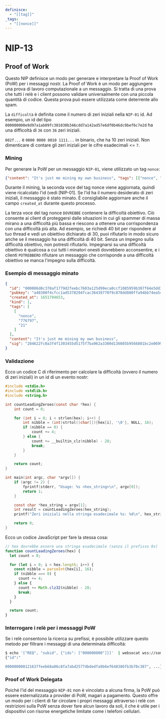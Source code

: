 ```yaml
---
definisce:
  - "[[tag]]"
_tags:
  - "[[nonce]]"
---
```


# NIP-13

## Proof of Work

Questo NIP definisce un modo per generare e interpretare la Proof of Work (PoW) per i messaggi nostr. La Proof of Work è un modo per aggiungere una prova di lavoro computazionale a un messaggio. Si tratta di una prova che tutti i relè e i client possono validare universalmente con una piccola quantità di codice. Questa prova può essere utilizzata come deterrente allo spam.

La `difficoltà` è definita come il numero di zeri iniziali nella `NIP-01` id. Ad esempio, un id del tipo `000000000e9d97a1ab09fc381030b346cdd7a142ad57e6df0b46dc9bef6c7e2d` ha una difficoltà di `36` con `36` zeri iniziali.

`002f...` è `0000 0000 0010 1111...` in binario, che ha 10 zeri iniziali. Non dimenticare di contare gli zeri iniziali per le cifre esadecimali <= `7`.

### Mining

Per generare la PoW per un messaggio `NIP-01`, viene utilizzato un tag `nonce`:

```json
{"content": "It's just me mining my own business", "tags": [["nonce", "1", "21"]]}
```

Durante il mining, la seconda voce del tag nonce viene aggiornata, quindi viene ricalcolato l'id (vedi [NIP-01]. Se l'id ha il numero desiderato di zeri iniziali, il messaggio è stato minato. È consigliabile aggiornare anche il campo `created_at` durante questo processo.

La terza voce del tag nonce `DOVREBBE` contenere la difficoltà obiettivo. Ciò consente ai client di proteggersi dalle situazioni in cui gli spammer di massa mirano a una difficoltà più bassa e riescono a ottenere una corrispondenza con una difficoltà più alta. Ad esempio, se richiedi 40 bit per rispondere al tuo thread e vedi un obiettivo dichiarato di 30, puoi rifiutarlo in modo sicuro anche se il messaggio ha una difficoltà di 40 bit. Senza un impegno sulla difficoltà obiettivo, non potresti rifiutarlo. Impegnarsi su una difficoltà obiettivo è qualcosa a cui tutti i minatori onesti dovrebbero acconsentire, e i clienti `POTREBBERO` rifiutare un messaggio che corrisponde a una difficoltà obiettivo se manca l'impegno sulla difficoltà.

### Esempio di messaggio minato

```json
{
  "id": "000006d8c378af1779d2feebc7603a125d99eca0ccf1085959b307f64e5dd358",
  "pubkey": "a48380f4cfcc1ad5378294fcac36439770f9c878dd880ffa94bb74ea54a6f243",
  "created_at": 1651794653,
  "kind": 1,
  "tags": [
    [
      "nonce",
      "776797",
      "21"
    ]
  ],
  "content": "It's just me mining my own business",
  "sig": "284622fc0a3f4f1303455d5175f7ba962a3300d136085b9566801bc2e0699de0c7e31e44c81fb40ad9049173742e904713c3594a1da0fc5d2382a25c11aba977"
}
```

### Validazione

Ecco un codice C di riferimento per calcolare la difficoltà (ovvero il numero di zeri iniziali) in un id di un evento nostr:

```c
#include <stdio.h>
#include <stdlib.h>
#include <string.h>

int countLeadingZeroes(const char *hex) {
    int count = 0;

    for (int i = 0; i < strlen(hex); i++) {
        int nibble = (int)strtol((char[]){hex[i], '\0'}, NULL, 16);
        if (nibble == 0) {
            count += 4;
        } else {
            count += __builtin_clz(nibble) - 28;
            break;
        }
    }

    return count;
}

int main(int argc, char *argv[]) {
    if (argc != 2) {
        fprintf(stderr, "Usage: %s <hex_string>\n", argv[0]);
        return 1;
    }

    const char *hex_string = argv[1];
    int result = countLeadingZeroes(hex_string);
    printf("Zeri iniziali nella stringa esadecimale %s: %d\n", hex_string, result);

    return 0;
}
```

Ecco un codice JavaScript per fare la stessa cosa:

```javascript
// hex dovrebbe essere una stringa esadecimale (senza il prefisso 0x)
function countLeadingZeroes(hex) {
  let count = 0;

  for (let i = 0; i < hex.length; i++) {
    const nibble = parseInt(hex[i], 16);
    if (nibble === 0) {
      count += 4;
    } else {
      count += Math.clz32(nibble) - 28;
      break;
    }
  }

  return count;
}
```

### Interrogare i relè per i messaggi PoW

Se i relè consentono la ricerca su prefissi, è possibile utilizzare questo metodo per filtrare i messaggi di una determinata difficoltà:

```sh
$ echo '["REQ", "subid", {"ids": ["000000000"]}]'  | websocat wss://some-relay.com | jq -c '.[2]'
{"id":"

000000000121637feeb68a06c8fa7abd25774bdedfa9b6ef648386fb3b70c387", ...}
```

### Proof of Work Delegata

Poiché l'id del messaggio `NIP-01` non è vincolato a alcuna firma, la PoW può essere esternalizzata a provider di PoW, magari a pagamento. Questo offre un modo per i client di far circolare i propri messaggi attraverso i relè con restrizioni sulla PoW senza dover fare alcun lavoro da soli, il che è utile per i dispositivi con risorse energetiche limitate come i telefoni cellulari.